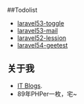
##Todolist
- [laravel53-toggle](https://github.com/cqkd6381/laravel53-toggle)
- [laravel53-mail](https://github.com/cqkd6381/laravel53-mail)
- [laravel52-lession](https://github.com/cqkd6381/laravel52-lession)
- [laravel54-geetest](https://github.com/cqkd6381/laravel54-geetest)

## 关于我
- [IT Blogs](http://www.cqkd6381.com).
- 89年PHPer一枚，宅~






